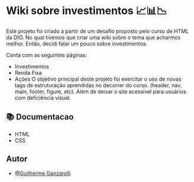 
# Wiki sobre investimentos 📈📊📉
Este projeto foi criado a partir de um desafio proposto pelo curso de HTML da DIO. No qual tivemos que criar uma wiki sobre o tema que acharmos melhor. Então, decidi falar um pouco sobre investimentos.

Conta com as seguintes páginas:
- Investimentos
- Renda Fixa
- Ações
O objetivo principal deste projeto foi exercitar o uso de novas tags de estruturação aprendidas no decorrer do curso. (header, nav, main, footer, figure, etc). Além de deixar o site acessível para usuários com deficiência visual.
## 📚 Documentacao
- HTML
- CSS



## Autor

- [@Guilherme Ganzarolli](https://github.com/GuilhermeGanzarolli)

